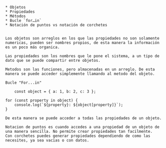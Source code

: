 	* Objetos
	* Propiedades
	* Métodos
	* Bucle `for…in`
	* Notación de puntos vs notación de corchetes


    Los objetos son arreglos en los que las propiedades no son solamente numericas, pueden ser nombres propios, de esta manera la información es un poco más organica.

    Las propiedades son los nombres que le pone el sistema, a un tipo de dato que se puede compartir entre objetos.

    Metodos son las funciones, pero almacenadas en un arreglo. De esta manera se puede acceder simplemente llamando al metodo del objeto.

    Bucle "For...in"

        const object = { a: 1, b: 2, c: 3 };

    for (const property in object) {
        console.log(`${property}: ${object[property]}`);
    }

    De esta manera se puede acceder a todas las propiedades de un objeto.

    Notacion de puntos es cuando accedes a una propiedad de un objeto de una manera sencilla. No permite crear propiedades tan facilmente.
    Con corchetes puedes generar propiedades dependiendo de como las necesites, ya sea vacias o con datos.